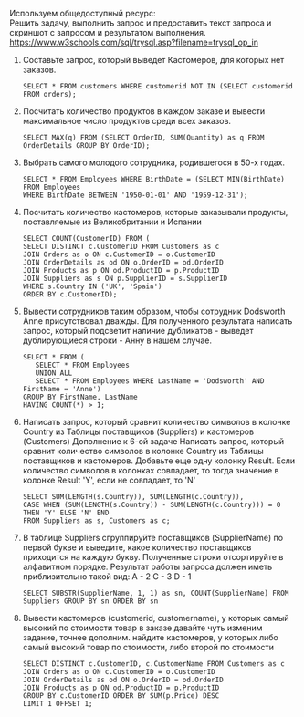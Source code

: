 Используем общедоступный ресурс:<br>
Решить задачу, выполнить запрос и предоставить текст запроса и  скриншот с запросом и результатом выполнения.<br>
https://www.w3schools.com/sql/trysql.asp?filename=trysql_op_in
1. Составьте запрос, который выведет Кастомеров, для которых нет заказов.<br>
   ```
   SELECT * FROM customers WHERE customerid NOT IN (SELECT customerid FROM orders);
   ```
   
2. Посчитать количество продуктов в каждом заказе и вывести максимальное число продуктов среди всех заказов.<br>
   ```
   SELECT MAX(q) FROM (SELECT OrderID, SUM(Quantity) as q FROM OrderDetails GROUP BY OrderID);
   ```

3. Выбрать самого молодого сотрудника, родившегося в 50-х годах.<br>
   ```
   SELECT * FROM Employees WHERE BirthDate = (SELECT MIN(BirthDate) FROM Employees 
   WHERE BirthDate BETWEEN '1950-01-01' AND '1959-12-31');
   ```

4. Посчитать количество кастомеров, которые заказывали продукты, поставляемые из Великобритании и Испании
   ```
   SELECT COUNT(CustomerID) FROM (
   SELECT DISTINCT c.CustomerID FROM Customers as c 
   JOIN Orders as o ON c.CustomerID = o.CustomerID 
   JOIN OrderDetails as od ON o.OrderID = od.OrderID
   JOIN Products as p ON od.ProductID = p.ProductID
   JOIN Suppliers as s ON p.SupplierID = s.SupplierID
   WHERE s.Country IN ('UK', 'Spain') 
   ORDER BY c.CustomerID);
   ```

5. Вывести сотрудников таким образом, чтобы сотрудник Dodsworth	Anne присутствовал дважды.
   Для полученного результата написать запрос, который подсветит наличие дубликатов - 
   выведет дублирующиеся строки - Анну в нашем случае.
   ```
   SELECT * FROM (
      SELECT * FROM Employees 
      UNION ALL
      SELECT * FROM Employees WHERE LastName = 'Dodsworth' AND FirstName = 'Anne')
   GROUP BY FirstName, LastName
   HAVING COUNT(*) > 1;
   ```

6. Написать запрос, который сравнит количество символов в колонке Country
   из Таблицы поставщиков (Suppliers) и кастомеров (Customers)
   Дополнение к 6-ой задаче
   Написать запрос, который сравнит количество символов в колонке Country из Таблицы поставщиков и кастомеров.
   Добавьте еще одну колонку Result. Если количество символов в колонках совпадает,
   то тогда значение в колонке Result 'Y', если не совпадает, то 'N'
   ```
   SELECT SUM(LENGTH(s.Country)), SUM(LENGTH(c.Country)), 
   CASE WHEN (SUM(LENGTH(s.Country)) - SUM(LENGTH(c.Country))) = 0 THEN 'Y' ELSE 'N' END
   FROM Suppliers as s, Customers as c;
   ```

7. В таблице Suppliers сгруппируйте поставщиков (SupplierName) по первой букве и выведите, 
   какое количество поставщиков приходится на каждую букву. Полученные строки отсортируйте в алфавитном порядке. 
   Результат работы запроса должен иметь приблизительно такой вид:
   A - 2 
   C - 3 
   D - 1
   ```
   SELECT SUBSTR(SupplierName, 1, 1) as sn, COUNT(SupplierName) FROM Suppliers GROUP BY sn ORDER BY sn
   ```

8. Вывести кастомеров (customerid, customername), у которых самый высокий по стоимости товар в заказе 
   давайте чуть изменим задание, точнее дополним. 
   найдите кастомеров, у которых либо самый высокий товар по стоимости, либо второй по стоимости
   ```
   SELECT DISTINCT c.CustomerID, c.CustomerName FROM Customers as c 
   JOIN Orders as o ON c.CustomerID = o.CustomerID 
   JOIN OrderDetails as od ON o.OrderID = od.OrderID
   JOIN Products as p ON od.ProductID = p.ProductID
   GROUP BY c.CustomerID ORDER BY SUM(p.Price) DESC
   LIMIT 1 OFFSET 1;
   ```
